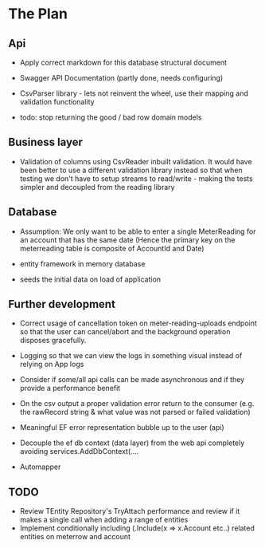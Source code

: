 # The Plan

## Api

- Apply correct markdown for this database structural document
- Swagger API Documentation (partly done, needs configuring)
- CsvParser library - lets not reinvent the wheel, use their mapping and validation functionality

- todo: stop returning the good / bad row domain models

## Business layer

- Validation of columns using CsvReader inbuilt validation. It would have been better to use a different validation library instead
so that when testing we don't have to setup streams to read/write - making the tests simpler and decoupled from the reading library

## Database

- Assumption: We only want to be able to enter a single MeterReading for an account that has the same date
(Hence the primary key on the meterreading table is composite of AccountId and Date)

- entity framework in memory database
- seeds the initial data on load of application

## Further development

- Correct usage of cancellation token on meter-reading-uploads endpoint 
so that the user can cancel/abort and the background operation disposes gracefully. 
- Logging so that we can view the logs in something visual instead of relying on App logs
- Consider if some/all api calls can be made asynchronous and if they provide
a performance benefit 
- On the csv output a proper validation error return to the consumer (e.g. the rawRecord string & 
what value was not parsed or failed validation)
- Meaningful EF error representation bubble up to the user (api)

- Decouple the ef db context (data layer) from the web api completely
avoiding services.AddDbContext<EnergyDbContext>(....
- Automapper

## TODO
- Review TEntity Repository's TryAttach performance and review if it makes a single call
when adding a range of entities 
- Implement conditionally including (.Include(x => x.Account etc..) related entities on meterrow and account